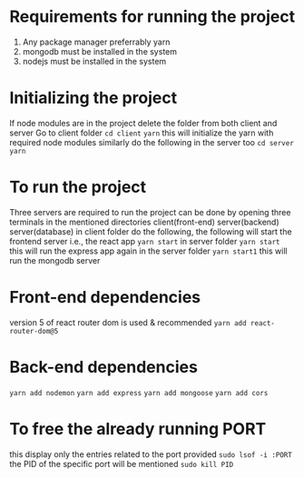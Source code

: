 # Requirements for running the project
1. Any package manager preferrably yarn
2. mongodb must be installed in the system
3. nodejs must be installed in the system

# Initializing the project
If node modules are in the project delete the folder from both client and server
Go to client folder
```cd client``` 
```yarn```
this will initialize the yarn with required node modules
similarly do the following in the server too
```cd server```
```yarn```

# To run the project
Three servers are required to run the project can be done by opening three terminals in the mentioned directories client(front-end) server(backend) server(database)
in client folder do the following, the following will start the frontend server i.e., the react app
```yarn start```
in server folder 
```yarn start```
this will run the express app
again in the server folder
```yarn start1```
this will run the mongodb server

# Front-end dependencies
version 5 of react router dom is used & recommended
```yarn add react-router-dom@5```

# Back-end dependencies
```yarn add nodemon```
```yarn add express```
```yarn add mongoose```
```yarn add cors```

# To free the already running PORT
this display only the entries related to the port provided
```sudo lsof -i :PORT```
the PID of the specific port will be mentioned
```sudo kill PID```
